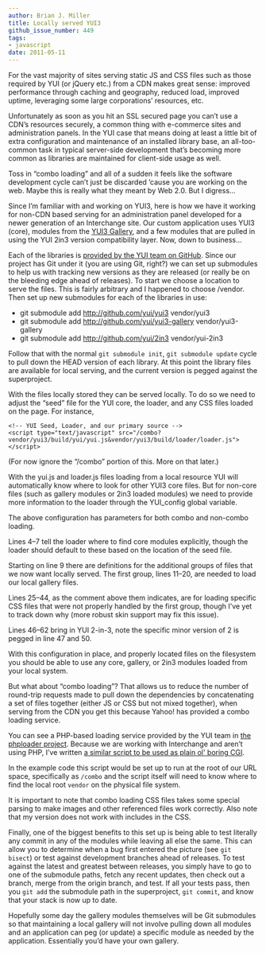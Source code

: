 ```yaml
---
author: Brian J. Miller
title: Locally served YUI3
github_issue_number: 449
tags:
- javascript
date: 2011-05-11
---
```


For the vast majority of sites serving static JS and CSS files such as those required by YUI (or jQuery etc.) from a CDN makes great sense: improved performance through caching and geography, reduced load, improved uptime, leveraging some large corporations’ resources, etc.

Unfortunately as soon as you hit an SSL secured page you can’t use a CDN’s resources securely, a common thing with e-commerce sites and administration panels. In the YUI case that means doing at least a little bit of extra configuration and maintenance of an installed library base, an all-too-common task in typical server-side development that’s becoming more common as libraries are maintained for client-side usage as well.

Toss in “combo loading” and all of a sudden it feels like the software development cycle can’t just be discarded ’cause you are working on the web. Maybe this is really what they meant by Web 2.0. But I digress...

Since I’m familiar with and working on YUI3, here is how we have it working for non-CDN based serving for an administration panel developed for a newer generation of an Interchange site. Our custom application uses YUI3 (core), modules from the [YUI3 Gallery](https://clarle.github.io/yui3/gallery-archive/gallery/index.html), and a few modules that are pulled in using the YUI 2in3 version compatibility layer. Now, down to business...

Each of the libraries is [provided by the YUI team on GitHub](https://github.com/yui/). Since our project has Git under it (you are using Git, right?) we can set up submodules to help us with tracking new versions as they are released (or really be on the bleeding edge ahead of releases). To start we choose a location to serve the files. This is fairly arbitrary and I happened to choose /vendor. Then set up new submodules for each of the libraries in use:

- git submodule add http://github.com/yui/yui3 vendor/yui3
- git submodule add http://github.com/yui/yui3-gallery vendor/yui3-gallery
- git submodule add http://github.com/yui/2in3 vendor/yui-2in3

Follow that with the normal `git submodule init`, `git submodule update` cycle to pull down the HEAD version of each library. At this point the library files are available for local serving, and the current version is pegged against the superproject.

With the files locally stored they can be served locally. To do so we need to adjust the “seed” file for the YUI core, the loader, and any CSS files loaded on the page. For instance,

```
<!-- YUI Seed, Loader, and our primary source -->
<script type="text/javascript" src="/combo?vendor/yui3/build/yui/yui.js&vendor/yui3/build/loader/loader.js"></script>
```

(For now ignore the “/combo” portion of this. More on that later.)

With the yui.js and loader.js files loading from a local resource YUI will automatically know where to look for other YUI3 core files. But for non-core files (such as gallery modules or 2in3 loaded modules) we need to provide more information to the loader through the YUI_config global variable.

<script src="https://gist.github.com/934486.js"></script>

The above configuration has parameters for both combo and non-combo loading.

Lines 4–7 tell the loader where to find core modules explicitly, though the loader should default to these based on the location of the seed file.

Starting on line 9 there are definitions for the additional groups of files that we now want locally served. The first group, lines 11–20, are needed to load our local gallery files.

Lines 25–44, as the comment above them indicates, are for loading specific CSS files that were not properly handled by the first group, though I’ve yet to track down why (more robust skin support may fix this issue).

Lines 46–62 bring in YUI 2-in-3, note the specific minor version of 2 is pegged in line 47 and 50.

With this configuration in place, and properly located files on the filesystem you should be able to use any core, gallery, or 2in3 modules loaded from your local system.

But what about “combo loading”? That allows us to reduce the number of round-trip requests made to pull down the dependencies by concatenating a set of files together (either JS or CSS but not mixed together), when serving from the CDN you get this because Yahoo! has provided a combo loading service.

You can see a PHP-based loading service provided by the YUI team in [the phploader project](https://github.com/yui/phploader/). Because we are working with Interchange and aren’t using PHP, I’ve written [a similar script to be used as plain ol' boring CGI](https://github.com/brianjmiller/cgi-combo/blob/master/combo).

In the example code this script would be set up to run at the root of our URL space, specifically as `/combo` and the script itself will need to know where to find the local root `vendor` on the physical file system.

It is important to note that combo loading CSS files takes some special parsing to make images and other referenced files work correctly. Also note that my version does not work with includes in the CSS.

Finally, one of the biggest benefits to this set up is being able to test literally any commit in any of the modules while leaving all else the same. This can allow you to determine when a bug first entered the picture (see `git bisect`) or test against development branches ahead of releases. To test against the latest and greatest between releases, you simply have to go to one of the submodule paths, fetch any recent updates, then check out a branch, merge from the origin branch, and test. If all your tests pass, then you `git add` the submodule path in the superproject, `git commit`, and know that your stack is now up to date.

Hopefully some day the gallery modules themselves will be Git submodules so that maintaining a local gallery will not involve pulling down all modules and an application can peg (or update) a specific module as needed by the application. Essentially you’d have your own gallery.
